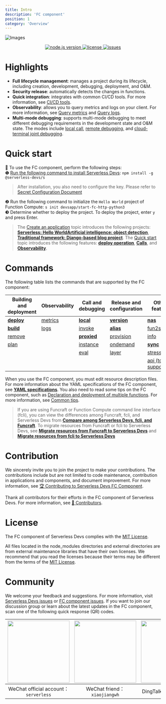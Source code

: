 ```yaml
---
title: Intro
description: 'FC component'
position: 1
category: 'Overview'
---
```


![Images](https://serverless-article-picture.oss-cn-hangzhou.aliyuncs.com/1635756716877_20211101085157044368.png)
<p align="center">
  <a href="https://nodejs.org/en/">
    <img src="https://img.shields.io/badge/node-%3E%3D%2010.8.0-brightgreen" alt="node.js version">
  </a>
  <a href="https://github.com/devsapp/fc/blob/master/LICENSE">
    <img src="https://img.shields.io/badge/License-MIT-green" alt="license">
  </a>
  <a href="https://github.com/devsapp/fc/issues">
    <img src="https://img.shields.io/github/issues/devsapp/fc" alt="issues">
  </a>
  </a>
</p>


# Highlights

- **Full lifecycle management**: manages a project during its lifecycle, including creation, development, debugging, deployment, and O&M.
- **Security release**: automatically detects the changes in functions.
- **Quick integration**: integrates with common CI/CD tools. For more information, see [CI/CD tools](https://github.com/Serverless-Devs/Serverless-Devs/blob/master/docs/en/cicd.md).
- **Observability**: allows you to query metrics and logs on your client. For more information, see [Query metrics](command/metrics.md) and [Query logs](command/logs.md).
- **Multi-mode debugging**: supports multi-mode debugging to meet different debugging requirements in the development state and O&M state. The modes include [local call](command/local.md), [remote debugging](command/invoke.md), and [cloud-terminal joint debugging](command/proxied.md).
# Quick start

🙋 To use the FC component, perform the following steps:    
❶ [Run the following command to install Serverless Devs](https://github.com/Serverless-Devs/Serverless-Devs/blob/master/docs/en/install.md): `npm install -g @serverless-devs/s`  
> After installation, you also need to configure the key. Please refer to [Secret Configuration Document](config.md)

❷ Run the following command to initialize the `Hello World` project of Function Compute: `s init devsapp/start-fc-http-python3`       
❸ Determine whether to deploy the project. To deploy the project, enter `y` and press Enter.     

> The [Create an application](quick_start_application.md) topic introduces the following projects: [**Serverless: Hello World**](quick_start_application.md#serverlesshello-world)[**Artificial intelligence: object detection**](quick_start_application.md#AITarget-Detection), [**Traditional framework: Django-based blog project**](quick_start_application.md#Traditional-framework-based-on-django-blog-project). The [Quick start](quick_start_function.md) topic introduces the following features: [**deploy operation**](quick_start_function.md#deploy-operation), [**Calls**](quick_start_function.md#Invoke), and [**Observability**](quick_start_function.md#Observability). 
 
# Commands

The following table lists the commands that are supported by the FC component:



| Building and deployment            | Observability                    | Call and debugging                   | Release and configuration            | Other feature                                |
| ---------------------------------- | -------------------------------- | ------------------------------------ | ------------------------------------ | -------------------------------------------- |
| [**deploy**](command/deploy.md) | [metrics](command/metrics.md) | [**local**](command/local.md)     | [**version**](command/version.md) | [**nas**](command/nas.md)                 |
| [**build**](command/build.md)   | [logs](command/logs.md)       | [invoke](command/invoke.md)       | [**alias**](command/alias.md)     | [fun2s](command/fun2s.md)                 |
| [remove](command/remove.md)     |                                  | [**proxied**](command/proxied.md) | [provision](command/provision.md) | [info](command/info.md)                   |
| [plan](command/plan.md)         |                                  | [instance](command/instance.md)       | [ondemand](command/ondemand.md)   | [**sync**](command/sync.md)               |
|                                    |                                  | [eval](command/eval.md)           | [layer](command/layer.md)         | [stress](command/stress.md)               |
|                                    |                                  |                                      |                                      | [api   (to be supported)](command/api.md) |


When you use the FC component, you must edit resource description files. For more information about the YAML specifications of the FC component, see [**YAML specifications**](yaml.md). You also need to read some tips on the FC component, such as [Declaration and deployment of multiple functions](tips.md#Declaration-and-deployment-of-multiple-functions). For more information, see [Common tips](tips.md).

> If you are using Funcraft or Function Compute command line interface (fcli), you can view the differences among Funcraft, fcli, and Serverless Devs from [**Compare among Serverless Devs, fcli, and Funcraft**](vs_fun_fcli.md). To migrate resources from Funcraft or fcli to Serverless Devs, see [**Migrate resources from Funcraft to Serverless Devs**](vs_fun_fcli.md#Migrate-resources-from-Funcraft-to-Serverless-Devs) and [**Migrate resources from fcli to Serverless Devs**](vs_fun_fcli.md#Migrate-resources-from-fcli-to-Serverless-Devs) 

# Contribution

We sincerely invite you to join the project to make your contributions. The contributions include but are not limited to code maintenance, contribution in applications and components, and document improvement. For more information, see [🏆 Contributing to Serverless Devs FC Component](../../CONTRIBUTING.md). 

Thank all contributors for their efforts in the FC component of Serverless Devs. For more information, see [👬 Contributors](https://github.com/devsapp/fc/graphs/contributors). 

# License

The FC component of Serverless Devs complies with the [MIT License](../../LICENSE). 

All files located in the node_modules directories and external directories are from external maintenance libraries that have their own licenses. We recommend that you read the licenses because their terms may be different from the terms of the [MIT License](../../LICENSE). 

# Community

We welcome your feedback and suggestions. For more information, visit [Serverless Devs issues](https://github.com/serverless-devs/serverless-devs/issues) or [FC component issues](https://github.com/devsapp/fc/issues). If you want to join our discussion group or learn about the latest updates in the FC component, scan one of the following quick response (QR) codes.

<p align="center">

| <img src="https://serverless-article-picture.oss-cn-hangzhou.aliyuncs.com/1635407298906_20211028074819117230.png" width="200px" > | <img src="https://serverless-article-picture.oss-cn-hangzhou.aliyuncs.com/1635407044136_20211028074404326599.png" width="200px" > | <img src="https://serverless-article-picture.oss-cn-hangzhou.aliyuncs.com/1635407252200_20211028074732517533.png" width="200px" > |
| ------------------------------------------------------------ | ------------------------------------------------------------ | ------------------------------------------------------------ |
| <center>WeChat official account：`serverless`</center>       | <center>WeChat friend：`xiaojiangwh`</center>                | <center>DingTalk Froup：`33947367`</center>                  |

</p>
